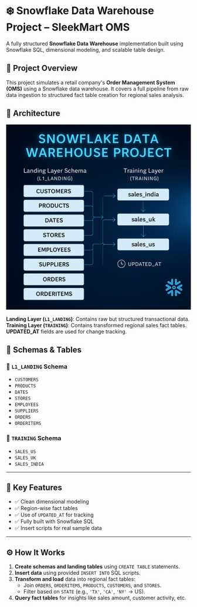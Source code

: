 # ❄️ Snowflake Data Warehouse Project – SleekMart OMS

A fully structured **Snowflake Data Warehouse** implementation built using Snowflake SQL, dimensional modeling, and scalable table design.

## 📌 Project Overview

This project simulates a retail company's **Order Management System (OMS)** using a Snowflake data warehouse. It covers a full pipeline from raw data ingestion to structured fact table creation for regional sales analysis.

## 🧱 Architecture

![Architecture](Architecture.png)

 **Landing Layer (`L1_LANDING`)**: Contains raw but structured transactional data.
 **Training Layer (`TRAINING`)**: Contains transformed regional sales fact tables.
 **UPDATED_AT** fields are used for change tracking.

## 📂 Schemas & Tables

### 🔹 `L1_LANDING` Schema
- `CUSTOMERS`
- `PRODUCTS`
- `DATES`
- `STORES`
- `EMPLOYEES`
- `SUPPLIERS`
- `ORDERS`
- `ORDERITEMS`

### 🔹 `TRAINING` Schema
- `SALES_US`
- `SALES_UK`
- `SALES_INDIA`

---

## 🧪 Key Features

- ✅ Clean dimensional modeling
- ✅ Region-wise fact tables
- ✅ Use of `UPDATED_AT` for tracking
- ✅ Fully built with Snowflake SQL
- ✅ Insert scripts for real sample data

---

## ⚙️ How It Works

1. **Create schemas and landing tables** using `CREATE TABLE` statements.
2. **Insert data** using provided `INSERT INTO` SQL scripts.
3. **Transform and load** data into regional fact tables:
   - Join `ORDERS`, `ORDERITEMS`, `PRODUCTS`, `CUSTOMERS`, and `STORES`.
   - Filter based on `STATE` (e.g., `'TX'`, `'CA'`, `'NY'` → US).
4. **Query fact tables** for insights like sales amount, customer activity, etc.

